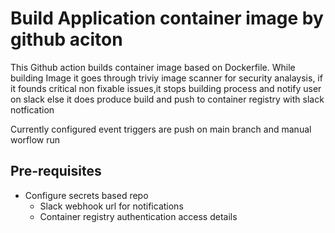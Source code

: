 # Build Application container image by github aciton


This Github action builds container image based on Dockerfile. While building Image it goes through triviy image scanner for security analaysis, if it founds critical non fixable issues,it stops building process and notify user on slack else it does produce build and push to container registry with slack notfication

Currently configured event triggers are push on main branch and manual worflow run

## Pre-requisites

* Configure secrets based repo
    * Slack webhook url for notifications
    * Container registry authentication access details
